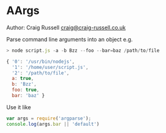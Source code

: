 
AArgs
=====

Author: Craig Russell <craig@craig-russell.co.uk>

Parse command line arguments into an object e.g.

```javascript
> node script.js -a -b Bzz --foo --bar=baz /path/to/file

{ '0': '/usr/bin/nodejs',
  '1': '/home/user/script.js',
  '2': '/path/to/file',
  a: true,
  b: 'Bzz',
  foo: true,
  bar: 'baz' }
```

Use it like

```javascript
var args = require('argparse');
console.log(args.bar || 'default')
```